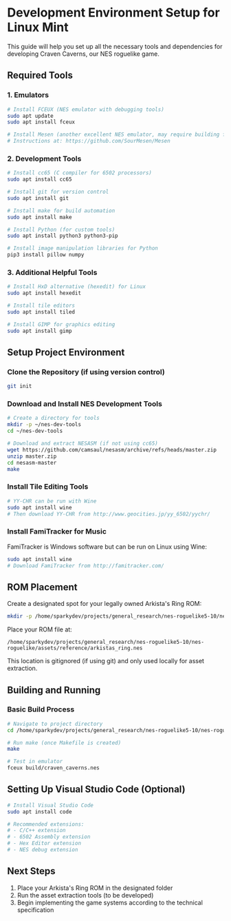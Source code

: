 # Development Environment Setup for Linux Mint

This guide will help you set up all the necessary tools and dependencies for developing Craven Caverns, our NES roguelike game.

## Required Tools

### 1. Emulators
```bash
# Install FCEUX (NES emulator with debugging tools)
sudo apt update
sudo apt install fceux

# Install Mesen (another excellent NES emulator, may require building from source)
# Instructions at: https://github.com/SourMesen/Mesen
```

### 2. Development Tools
```bash
# Install cc65 (C compiler for 6502 processors)
sudo apt install cc65

# Install git for version control
sudo apt install git

# Install make for build automation
sudo apt install make

# Install Python (for custom tools)
sudo apt install python3 python3-pip

# Install image manipulation libraries for Python
pip3 install pillow numpy
```

### 3. Additional Helpful Tools
```bash
# Install HxD alternative (hexedit) for Linux
sudo apt install hexedit

# Install tile editors
sudo apt install tiled

# Install GIMP for graphics editing
sudo apt install gimp
```

## Setup Project Environment

### Clone the Repository (if using version control)
```bash
git init
```

### Download and Install NES Development Tools
```bash
# Create a directory for tools
mkdir -p ~/nes-dev-tools
cd ~/nes-dev-tools

# Download and extract NESASM (if not using cc65)
wget https://github.com/camsaul/nesasm/archive/refs/heads/master.zip
unzip master.zip
cd nesasm-master
make
```

### Install Tile Editing Tools
```bash
# YY-CHR can be run with Wine
sudo apt install wine
# Then download YY-CHR from http://www.geocities.jp/yy_6502/yychr/
```

### Install FamiTracker for Music
FamiTracker is Windows software but can be run on Linux using Wine:
```bash
sudo apt install wine
# Download FamiTracker from http://famitracker.com/
```

## ROM Placement

Create a designated spot for your legally owned Arkista's Ring ROM:

```bash
mkdir -p /home/sparkydev/projects/general_research/nes-roguelike5-10/nes-roguelike/assets/reference/
```

Place your ROM file at:
```
/home/sparkydev/projects/general_research/nes-roguelike5-10/nes-roguelike/assets/reference/arkistas_ring.nes
```

This location is gitignored (if using git) and only used locally for asset extraction.

## Building and Running

### Basic Build Process
```bash
# Navigate to project directory
cd /home/sparkydev/projects/general_research/nes-roguelike5-10/nes-roguelike

# Run make (once Makefile is created)
make

# Test in emulator
fceux build/craven_caverns.nes
```

## Setting Up Visual Studio Code (Optional)
```bash
# Install Visual Studio Code
sudo apt install code

# Recommended extensions:
# - C/C++ extension
# - 6502 Assembly extension
# - Hex Editor extension
# - NES debug extension
```

## Next Steps

1. Place your Arkista's Ring ROM in the designated folder
2. Run the asset extraction tools (to be developed)
3. Begin implementing the game systems according to the technical specification
